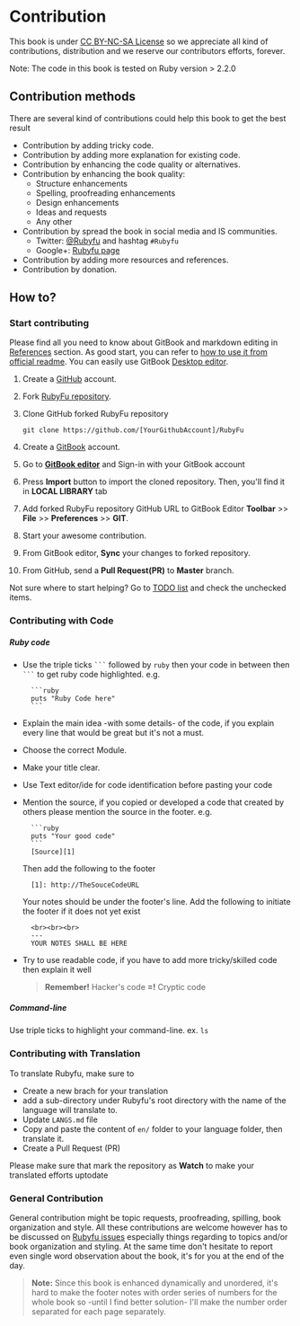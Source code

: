 # Contribution
This book is under [CC BY-NC-SA License][0] so we appreciate all kind of contributions, distribution and we reserve our contributors efforts, forever.

Note: The code in this book is tested on Ruby version > 2.2.0

## Contribution methods
There are several kind of contributions could help this book to get the best result

* Contribution by adding tricky code.
* Contribution by adding more explanation for existing code.
* Contribution by enhancing the code quality or alternatives.
* Contribution by enhancing the book quality:
    * Structure enhancements
    * Spelling, proofreading enhancements
    * Design enhancements
    * Ideas and requests
    * Any other
* Contribution by spread the book in social media and IS communities.
    * Twitter: [@Rubyfu][8] and hashtag `#Rubyfu`
    * Google+: [Rubyfu page][9]
* Contribution by adding more resources and references.
* Contribution by donation.


## How to?

### Start contributing
Please find all you need to know about GitBook and markdown editing in [References][1] section. As good start, you can refer to [how to use it from official readme][2]. You can easily use GitBook [Desktop editor][3].

1. Create a [GitHub][5] account.
2. Fork [RubyFu repository][4].
3. Clone GitHub forked RubyFu repository
   
   `git clone https://github.com/[YourGithubAccount]/RubyFu` 
4. Create a [GitBook][6] account.
4. Go to [**GitBook editor**][3] and Sign-in with your GitBook account
5. Press **Import** button to import the cloned repository. Then, you'll find it in **LOCAL LIBRARY** tab
3. Add forked RubyFu repository GitHub URL to GitBook Editor **Toolbar** >> **File** >> **Preferences** >> **GIT**.
4. Start your awesome contribution.
5. From GitBook editor, **Sync** your changes to forked repository.
6. From GitHub, send a **Pull Request(PR)** to **Master** branch.


Not sure where to start helping? Go to [TODO list](contributors/todo.md) and check the unchecked items.

### Contributing with Code

##### Ruby code
* Use the triple ticks ` ``` `  followed by `ruby` then your code in between then ` ``` ` to get ruby code highlighted. e.g.

        ```ruby
        puts "Ruby Code here"
        ```
* Explain the main idea -with some details- of the code, if you explain every line that would be great but it's not a must.
* Choose the correct Module.
* Make your title clear.
* Use Text editor/ide for code identification before pasting your code
* Mention the source, if you copied or developed a code that created by others please mention the source in the footer. e.g.

        ```ruby
        puts "Your good code"
        ```
        [Source][1]
    Then add the following to the footer

        [1]: http://TheSouceCodeURL

    Your notes should be under the footer's line. Add the following to initiate the footer if it does not yet exist

        <br><br><br>
        ---
        YOUR NOTES SHALL BE HERE

* Try to use readable code, if you have to add more tricky/skilled code then explain it well
    > **Remember!** Hacker's code **=!** Cryptic code


##### Command-line
Use triple ticks to highlight your command-line. ex. 
    ```
    ls
    ``` 

### Contributing with Translation 
To translate Rubyfu, make sure to 
- Create a new brach for your translation 
- add a sub-directory under Rubyfu's root directory with the name of the language will translate to. 
- Update `LANGS.md` file 
- Copy and paste the content of `en/` folder to your language folder, then translate it.
- Create a Pull Request (PR)

Please make sure that mark the repository as **Watch** to make your translated efforts uptodate 

### General Contribution
General contribution might be topic requests, proofreading, spilling, book organization and style. All these contributions are welcome however has to be discussed on [Rubyfu issues][7] especially things regarding to topics and/or book organization and styling. At the same time don't hesitate to report even single word observation about the book, it's for you at the end of the day.


> **Note:** Since this book is enhanced dynamically and unordered, it's hard to make the footer notes with order series of numbers for the whole book so -until I find better solution- I'll make the number order separated for each page separately. 


<br><br><br>
---
[0]: https://creativecommons.org/licenses/by-nc-sa/3.0/
[1]: references/README.md
[2]: https://github.com/GitbookIO/gitbook
[3]: https://www.gitbook.com/editor
[4]: https://github.com/rubyfu/RubyFu
[5]: https://github.com
[6]: http://gitbook.com
[7]: https://github.com/rubyfu/RubyFu/issues
[8]: https://twitter.com/Rubyfu
[9]: https://plus.google.com/114358908164154763697




